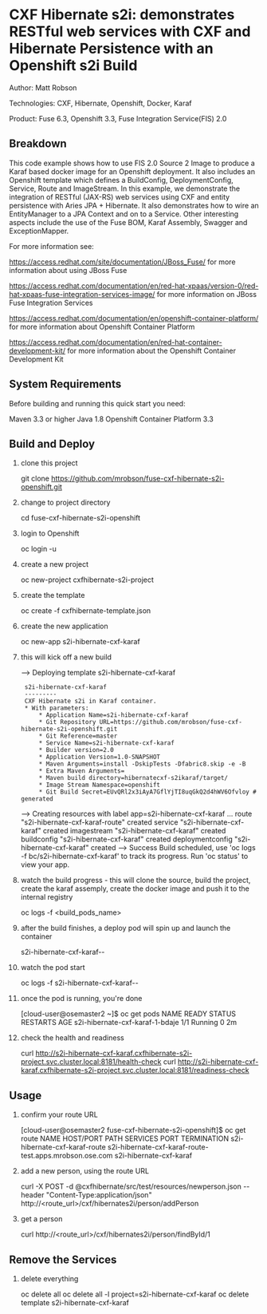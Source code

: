 ﻿CXF Hibernate s2i: demonstrates RESTful web services with CXF and Hibernate Persistence with an Openshift s2i Build
===================================================================================================================
Author: Matt Robson 

Technologies: CXF, Hibernate, Openshift, Docker, Karaf

Product: Fuse 6.3, Openshift 3.3, Fuse Integration Service(FIS) 2.0

Breakdown
---------
This code example shows how to use FIS 2.0 Source 2 Image to produce a Karaf based docker image for an Openshift deployment. It also includes an Openshift template which defines a BuildConfig, DeploymentConfig, Service, Route and ImageStream.  In this example, we demonstrate the integration of RESTful (JAX-RS) web services using CXF and entity persistence with Aries JPA + Hibernate.  It also demonstrates how to wire an EntityManager to a JPA Context and on to a Service. Other interesting aspects include the use of the Fuse BOM, Karaf Assembly, Swagger and ExceptionMapper.

For more information see:

https://access.redhat.com/site/documentation/JBoss_Fuse/ for more information about using JBoss Fuse

https://access.redhat.com/documentation/en/red-hat-xpaas/version-0/red-hat-xpaas-fuse-integration-services-image/ for more information on JBoss Fuse Integration Services

https://access.redhat.com/documentation/en/openshift-container-platform/ for more information about Openshift Container Platform

https://access.redhat.com/documentation/en/red-hat-container-development-kit/ for more information about the Openshift Container Development Kit

System Requirements
-------------------
Before building and running this quick start you need:

Maven 3.3 or higher
Java 1.8
Openshift Container Platform 3.3

Build and Deploy
----------------
1) clone this project

	git clone https://github.com/mrobson/fuse-cxf-hibernate-s2i-openshift.git

2) change to project directory 

	cd fuse-cxf-hibernate-s2i-openshift

3) login to Openshift

	oc login -u <username>

4) create a new project

	oc new-project cxfhibernate-s2i-project

5) create the template

	oc create -f cxfhibernate-template.json

6) create the new application

	oc new-app s2i-hibernate-cxf-karaf

7) this will kick off a new build

	--> Deploying template s2i-hibernate-cxf-karaf

		s2i-hibernate-cxf-karaf
		---------
		CXF Hibernate s2i in Karaf container.
		* With parameters:
			* Application Name=s2i-hibernate-cxf-karaf
			* Git Repository URL=https://github.com/mrobson/fuse-cxf-hibernate-s2i-openshift.git
			* Git Reference=master
			* Service Name=s2i-hibernate-cxf-karaf
			* Builder version=2.0
			* Application Version=1.0-SNAPSHOT
			* Maven Arguments=install -DskipTests -Dfabric8.skip -e -B
			* Extra Maven Arguments=
			* Maven build directory=hibernatecxf-s2ikaraf/target/
			* Image Stream Namespace=openshift
			* Git Build Secret=EUvQRl2x3iAyA7GflYjTI8uqGkQ2d4hWV6Ofvloy # generated

	--> Creating resources with label app=s2i-hibernate-cxf-karaf ...
		route "s2i-hibernate-cxf-karaf-route" created
		service "s2i-hibernate-cxf-karaf" created
		imagestream "s2i-hibernate-cxf-karaf" created
		buildconfig "s2i-hibernate-cxf-karaf" created
		deploymentconfig "s2i-hibernate-cxf-karaf" created
	--> Success
		Build scheduled, use 'oc logs -f bc/s2i-hibernate-cxf-karaf' to track its progress.
		Run 'oc status' to view your app.

8) watch the build progress - this will clone the source, build the project, create the karaf assemply, create the docker image and push it to the internal registry

	oc logs -f <build_pods_name>

9) after the build finishes, a deploy pod will spin up and launch the container

	s2i-hibernate-cxf-karaf-<num>-<id>

10) watch the pod start

	oc logs -f s2i-hibernate-cxf-karaf-<num>-<id>

11) once the pod is running, you're done

	[cloud-user@osemaster2 ~]$ oc get pods
	NAME                              READY     STATUS      RESTARTS   AGE
	s2i-hibernate-cxf-karaf-1-bdaje   1/1       Running     0          2m

12) check the health and readiness

	curl http://s2i-hibernate-cxf-karaf.cxfhibernate-s2i-project.svc.cluster.local:8181/health-check
	curl http://s2i-hibernate-cxf-karaf.cxfhibernate-s2i-project.svc.cluster.local:8181/readiness-check

Usage
-----

1) confirm your route URL

	[cloud-user@osemaster2 fuse-cxf-hibernate-s2i-openshift]$ oc get route
	NAME                            HOST/PORT                                                 PATH      SERVICES                  PORT      TERMINATION
	s2i-hibernate-cxf-karaf-route   s2i-hibernate-cxf-karaf-route-test.apps.mrobson.ose.com             s2i-hibernate-cxf-karaf   <all>

2) add a new person, using the route URL

	curl -X POST -d @cxfhibernate/src/test/resources/newperson.json --header "Content-Type:application/json" http://<route_url>/cxf/hibernates2i/person/addPerson

3) get a person

	curl http://<route_url>/cxf/hibernates2i/person/findById/1

Remove the Services
-------------------

1) delete everything

	oc delete all oc delete all -l project=s2i-hibernate-cxf-karaf
	oc delete template s2i-hibernate-cxf-karaf
